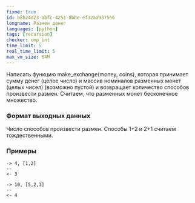 ```yaml
---
fixme: true
id: b8b24d23-abfc-4251-8bbe-ef32aa9375e6
longname: Размен денег
languages: [python]
tags: [recursion]
checker: cmp_int
time_limit: 5
real_time_limit: 5
max_vm_size: 64M
---
```


Написать функцию make_exchange(money, coins), которая принимает сумму денег (целое число) и массив номиналов разменных монет (целых чисел) (возможно пустой) и возвращает количество способов произвести размен. Считаем, что разменных монет бесконечное множество.


### Формат выходных данных

Число способов произвести размен. Способы 1+2 и 2+1 считаем тождественными.

### Примеры

```
-> 4, [1,2]
--
<- 3
```

```
-> 10, [5,2,3]
--
<- 4
```
